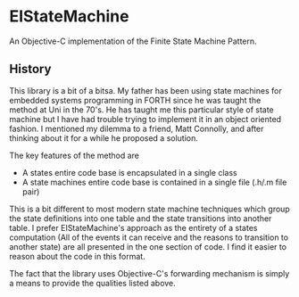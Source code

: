 # EIStateMachine

An Objective-C implementation of the Finite State Machine Pattern.

## History
This library is a bit of a bitsa. My father has been using state machines for embedded systems programming in FORTH since he was taught the method at Uni in the 70's. He has taught me this particular style of state machine but I have had trouble trying to implement it in an object oriented fashion. I mentioned my dilemma to a friend, Matt Connolly, and after thinking about it for a while he proposed a solution.

The key features of the method are
- A states entire code base is encapsulated in a single class
- A state machines entire code base is contained in a single file (.h/.m file pair)

This is a bit different to most modern state machine techniques which group the state definitions into one table and the state transitions into another table. I prefer EIStateMachine's approach as the entirety of a states computation (All of the events it can receive and the reasons to transition to another state) are all presented in the one section of code. I find it easier to reason about the code in this format.

The fact that the library uses Objective-C's forwarding mechanism is simply a means to provide the qualities listed above.